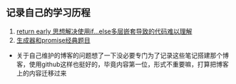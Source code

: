## 记录自己的学习历程
1.  <a href="https://github.com/BLZC/notes/blob/master/%E4%BB%A3%E7%A0%81%E4%BC%98%E5%8C%96/return%20early.md"> 
        return early 思想解决使用if...else多层嵌套导致的代码难以理解 
    </a>
2.  <a href="https://github.com/BLZC/notes/blob/master/%E5%BC%82%E6%AD%A5%E4%B8%96%E7%95%8C/%E7%94%9F%E6%88%90%E5%99%A8%E5%92%8Cpromise%E7%BB%8F%E5%85%B8%E9%A2%98%E7%9B%AE.md">
        生成器和promise经典题目
    </a>


- 关于自己维护的博客的问题想了一下没必要专门为了记录这些笔记搭建那个博客，使用github这样也挺好的，毕竟内容第一位，形式不重要嘛，打算把博客上的内容迁移过来